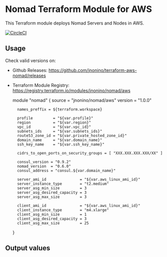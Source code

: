 # Nomad Terraform Module for AWS #

This Terraform module deploys Nomad Servers and Nodes in AWS.

[![CircleCI](https://circleci.com/gh/jnonino/terraform-aws-nomad/tree/master.svg?style=svg)](https://circleci.com/gh/jnonino/terraform-aws-nomad/tree/master)

## Usage

Check valid versions on:
* Github Releases: <https://github.com/jnonino/terraform-aws-nomad/releases>
* Terraform Module Registry: <https://registry.terraform.io/modules/jnonino/nomad/aws>

    module "nomad" {
        source  = "jnonino/nomad/aws"
        version = "1.0.0"

        names_preffix = ${terraform.workspace}

        profile         = "${var.profile}"
        region          = "${var.region}"
        vpc_id          = "${var.vpc_id}"
        subnets_ids     = "${var.subnets_ids}"
        route53_zone_id = "${var.private_hosted_zone_id}"
        domain_name     = "${var.domain_name}"
        ssh_key_name    = "${var.ssh_key_name}"

        cidrs_to_open_ports_on_security_groups = [ "XXX.XXX.XXX.XXX/XX" ]

        consul_version = "0.9.2"
        nomad_version  = "0.6.0"
        consul_address = "consul.${var.domain_name}"

        server_ami_id               = "${var.aws_linux_ami_id}"
        server_instance_type        = "t2.medium"
        server_asg_min_size         = 3
        server_asg_desired_capacity = 3
        server_asg_max_size         = 3

        client_ami_id               = "${var.aws_linux_ami_id}"
        client_instance_type        = "m4.xlarge"
        client_asg_min_size         = 1
        client_asg_desired_capacity = 3
        client_asg_max_size         = 25
	}

## Output values
